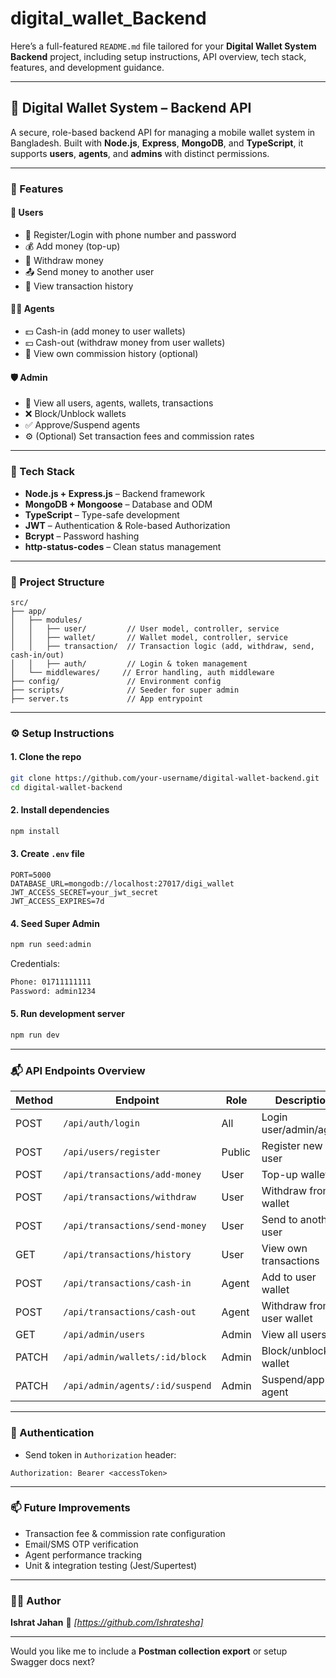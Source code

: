 # digital_wallet_Backend
Here’s a full-featured `README.md` file tailored for your **Digital Wallet System Backend** project, including setup instructions, API overview, tech stack, features, and development guidance.

---

## 📱 Digital Wallet System – Backend API

A secure, role-based backend API for managing a mobile wallet system in Bangladesh. Built with **Node.js**, **Express**, **MongoDB**, and **TypeScript**, it supports **users**, **agents**, and **admins** with distinct permissions.

---

### 🚀 Features

#### 👤 Users

* 🔐 Register/Login with phone number and password
* 💰 Add money (top-up)
* 💸 Withdraw money
* 📤 Send money to another user
* 📜 View transaction history

#### 🧑‍💼 Agents

* 💵 Cash-in (add money to user wallets)
* 💴 Cash-out (withdraw money from user wallets)
* 💼 View own commission history (optional)

#### 🛡️ Admin

* 🧾 View all users, agents, wallets, transactions
* ❌ Block/Unblock wallets
* ✅ Approve/Suspend agents
* ⚙️ (Optional) Set transaction fees and commission rates

---

### 🧱 Tech Stack

* **Node.js + Express.js** – Backend framework
* **MongoDB + Mongoose** – Database and ODM
* **TypeScript** – Type-safe development
* **JWT** – Authentication & Role-based Authorization
* **Bcrypt** – Password hashing
* **http-status-codes** – Clean status management

---

### 📁 Project Structure

```
src/
├── app/
│   ├── modules/
│   │   ├── user/         // User model, controller, service
│   │   ├── wallet/       // Wallet model, controller, service
│   │   ├── transaction/  // Transaction logic (add, withdraw, send, cash-in/out)
│   │   ├── auth/         // Login & token management
│   └── middlewares/     // Error handling, auth middleware
├── config/               // Environment config
├── scripts/              // Seeder for super admin
├── server.ts             // App entrypoint
```

---

### ⚙️ Setup Instructions

#### 1. Clone the repo

```bash
git clone https://github.com/your-username/digital-wallet-backend.git
cd digital-wallet-backend
```

#### 2. Install dependencies

```bash
npm install
```

#### 3. Create `.env` file

```env
PORT=5000
DATABASE_URL=mongodb://localhost:27017/digi_wallet
JWT_ACCESS_SECRET=your_jwt_secret
JWT_ACCESS_EXPIRES=7d
```

#### 4. Seed Super Admin

```bash
npm run seed:admin
```

Credentials:

```bash
Phone: 01711111111
Password: admin1234
```

#### 5. Run development server

```bash
npm run dev
```

---

### 📬 API Endpoints Overview

| Method | Endpoint                        | Role   | Description               |
| ------ | ------------------------------- | ------ | ------------------------- |
| POST   | `/api/auth/login`               | All    | Login user/admin/agent    |
| POST   | `/api/users/register`           | Public | Register new user         |
| POST   | `/api/transactions/add-money`   | User   | Top-up wallet             |
| POST   | `/api/transactions/withdraw`    | User   | Withdraw from wallet      |
| POST   | `/api/transactions/send-money`  | User   | Send to another user      |
| GET    | `/api/transactions/history`     | User   | View own transactions     |
| POST   | `/api/transactions/cash-in`     | Agent  | Add to user wallet        |
| POST   | `/api/transactions/cash-out`    | Agent  | Withdraw from user wallet |
| GET    | `/api/admin/users`              | Admin  | View all users            |
| PATCH  | `/api/admin/wallets/:id/block`  | Admin  | Block/unblock wallet      |
| PATCH  | `/api/admin/agents/:id/suspend` | Admin  | Suspend/approve agent     |

---

### 🔐 Authentication

* Send token in `Authorization` header:

```http
Authorization: Bearer <accessToken>
```

---

### 📫 Future Improvements

* Transaction fee & commission rate configuration
* Email/SMS OTP verification
* Agent performance tracking
* Unit & integration testing (Jest/Supertest)

---

### 🧑‍💻 Author

**Ishrat Jahan**
🔗 *\[https://github.com/Ishratesha]*

---

Would you like me to include a **Postman collection export** or setup Swagger docs next?
